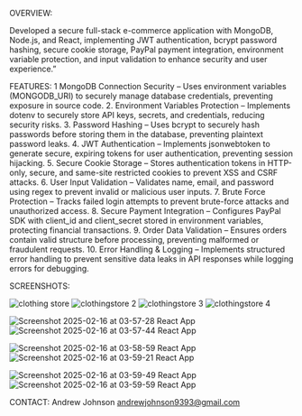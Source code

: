 OVERVIEW:

Developed a secure full-stack e-commerce application with MongoDB, Node.js, and React, implementing JWT authentication, bcrypt password hashing, 
secure cookie storage, PayPal payment integration, environment variable protection, and input validation to enhance security and user experience.”


FEATURES:
  1 	MongoDB Connection Security – Uses environment variables (MONGODB_URI) to securely manage database credentials, preventing exposure in source code.
	2.	Environment Variables Protection – Implements dotenv to securely store API keys, secrets, and credentials, reducing security risks.
	3.	Password Hashing – Uses bcrypt to securely hash passwords before storing them in the database, preventing plaintext password leaks.
	4.	JWT Authentication – Implements jsonwebtoken to generate secure, expiring tokens for user authentication, preventing session hijacking.
	5.	Secure Cookie Storage – Stores authentication tokens in HTTP-only, secure, and same-site restricted cookies to prevent XSS and CSRF attacks.
	6.	User Input Validation – Validates name, email, and password using regex to prevent invalid or malicious user inputs.
	7.	Brute Force Protection – Tracks failed login attempts to prevent brute-force attacks and unauthorized access.
	8.	Secure Payment Integration – Configures PayPal SDK with client_id and client_secret stored in environment variables, protecting financial transactions.
	9.	Order Data Validation – Ensures orders contain valid structure before processing, preventing malformed or fraudulent requests.
	10.	Error Handling & Logging – Implements structured error handling to prevent sensitive data leaks in API responses while logging errors for debugging.




 SCREENSHOTS:

 ![clothing store](https://github.com/user-attachments/assets/5226654e-6382-4776-8481-95de34338140)
![clothingstore 2](https://github.com/user-attachments/assets/e22ee671-11c1-4a47-b4cf-cec836e65f53)
![clothingstore 3](https://github.com/user-attachments/assets/88a757c2-f772-4e47-ad3e-142e02622cd7)
![clothingstore 4](https://github.com/user-attachments/assets/fa6d1c92-9af6-4dde-8616-f59004ef6a56)



![Screenshot 2025-02-16 at 03-57-28 React App](https://github.com/user-attachments/assets/65bd28bb-50c0-434c-b882-7a500fc03b90)
![Screenshot 2025-02-16 at 03-57-44 React App](https://github.com/user-attachments/assets/c59ff4fa-5ac5-4189-af51-eada19a188c5)

![Screenshot 2025-02-16 at 03-58-59 React App](https://github.com/user-attachments/assets/e40c1590-9af5-4789-a9ee-a3fc8e545111)
![Screenshot 2025-02-16 at 03-59-21 React App](https://github.com/user-attachments/assets/f53c8df6-65f9-4d5c-8dba-438b8f75d333)

![Screenshot 2025-02-16 at 03-59-49 React App](https://github.com/user-attachments/assets/700acb6e-225c-45f1-84a9-d43f796f2656)
![Screenshot 2025-02-16 at 03-59-59 React App](https://github.com/user-attachments/assets/4925f4a0-50d3-4737-bb30-29a43863c1bd)





CONTACT: Andrew Johnson
andrewjohnson9393@gmail.com 
